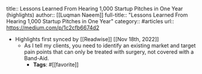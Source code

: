 title:: Lessons Learned From Hearing 1,000 Startup Pitches in One Year (highlights)
author:: [[Luqman Naeem]]
full-title:: "Lessons Learned From Hearing 1,000 Startup Pitches in One Year"
category:: #articles
url:: https://medium.com/p/1c2cfb6674d2

- Highlights first synced by [[Readwise]] [[Nov 18th, 2022]]
	- As I tell my clients, you need to identify an existing market and target pain points that can only be treated with surgery, not covered with a Band-Aid.
		- **Tags**: #[[favorite]]
